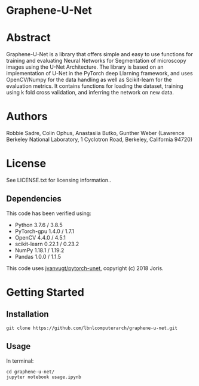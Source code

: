 # Graphene-U-Net

# Abstract

Graphene-U-Net is a library that offers simple and easy to use functions for training and evaluating Neural Networks for Segmentation of microscopy images using the U-Net Architecture. The library is based on an implementation of U-Net in the PyTorch deep Llarning framework, and uses OpenCV/Numpy for the data handling as well as Scikit-learn for the evaluation metrics. It contains functions for loading the dataset, training using k fold cross validation, and inferring the network on new data.

# Authors

Robbie Sadre, Colin Ophus, Anastasiia Butko, Gunther Weber (Lawrence Berkeley National Laboratory, 1 Cyclotron Road, Berkeley, California 94720)

# License

See LICENSE.txt for licensing information..


## Dependencies

This code has been verified using:

  * Python 3.7.6 / 3.8.5 
  * PyTorch-gpu 1.4.0  / 1.7.1
  * OpenCV 4.4.0  / 4.5.1
  * scikit-learn 0.22.1  / 0.23.2
  * NumPy 1.18.1  / 1.19.2
  * Pandas 1.0.0  / 1.1.5

This code uses [jvanvugt/pytorch-unet](https://github.com/jvanvugt/pytorch-unet/), copyright (c) 2018 Joris. 

# Getting Started

## Installation

```
git clone https://github.com/lbnlcomputerarch/graphene-u-net.git
```

## Usage

In terminal:
```
cd graphene-u-net/ 
jupyter notebook usage.ipynb  
```
